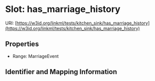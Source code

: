 # Slot: has_marriage_history

URI: [https://w3id.org/linkml/tests/kitchen_sink/has_marriage_history](https://w3id.org/linkml/tests/kitchen_sink/has_marriage_history)



<!-- no inheritance hierarchy -->


## Properties

 * Range: MarriageEvent



## Identifier and Mapping Information





